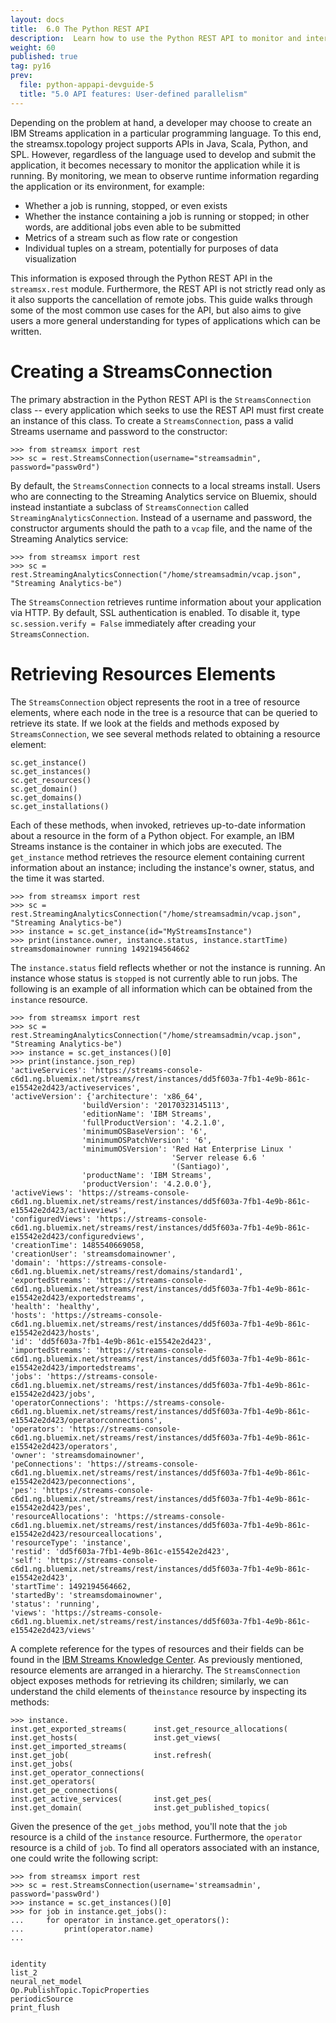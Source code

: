 ```yaml
---
layout: docs
title:  6.0 The Python REST API
description:  Learn how to use the Python REST API to monitor and interact with streams resources
weight: 60
published: true
tag: py16
prev:
  file: python-appapi-devguide-5
  title: "5.0 API features: User-defined parallelism"
---
```


Depending on the problem at hand, a developer may choose to create an IBM Streams application in a particular programming language. To this end, the streamsx.topology project supports APIs in Java, Scala, Python, and SPL. However, regardless of the language used to develop and submit the application, it becomes necessary to monitor the application while it is running. By monitoring, we mean to observe runtime information regarding the application or its environment, for example:

* Whether a job is running, stopped, or even exists
* Whether the instance containing a job is running or stopped; in other words, are additional jobs even able to be submitted
* Metrics of a stream such as flow rate or congestion
* Individual tuples on a stream, potentially for purposes of data visualization

This information is exposed through the Python REST API in the `streamsx.rest` module. Furthermore, the REST API is not strictly read only as it also supports the cancellation of remote jobs. This guide walks through some of the most common use cases for the API, but also aims to give users a more general understanding for types of applications which can be written.

# Creating a StreamsConnection

The primary abstraction in the Python REST API is the `StreamsConnection` class -- every application which seeks to use the REST API must first create an instance of this class. To create a `StreamsConnection`, pass a valid Streams username and password to the constructor:

```
>>> from streamsx import rest
>>> sc = rest.StreamsConnection(username="streamsadmin", password="passw0rd")
```

By default, the `StreamsConnection` connects to a local streams install. Users who are connecting to the Streaming Analytics service on Bluemix, should instead instantiate a subclass of `StreamsConnection` called `StreamingAnalyticsConnection`. Instead of a username and password, the constructor arguments should the path to a `vcap` file, and the name of the Streaming Analytics service:

```
>>> from streamsx import rest
>>> sc = rest.StreamingAnalyticsConnection("/home/streamsadmin/vcap.json", "Streaming Analytics-be")
```

The `StreamsConnection` retrieves runtime information about your application via HTTP. By default, SSL authentication is enabled. To disable it, type `sc.session.verify = False` immediately after creading your `StreamsConnection`.

# Retrieving Resources Elements

The `StreamsConnection` object represents the root in a tree of resource elements, where each node in the tree is a resource that can be queried to retrieve its state. If we look at the fields and methods exposed by `StreamsConnection`, we see several methods related to obtaining a resource element:

```
sc.get_instance()
sc.get_instances()
sc.get_resources()
sc.get_domain()               
sc.get_domains()            
sc.get_installations()
```

Each of these methods, when invoked, retrieves up-to-date information about a resource in the form of a Python object. For example, an IBM Streams instance is the container in which jobs are executed. The `get_instance` method retrieves the resource element containing current information about an instance; including the instance's owner, status, and the time it was started.

```
>>> from streamsx import rest
>>> sc = rest.StreamingAnalyticsConnection("/home/streamsadmin/vcap.json", "Streaming Analytics-be")
>>> instance = sc.get_instance(id="MyStreamsInstance")
>>> print(instance.owner, instance.status, instance.startTime)
streamsdomainowner running 1492194564662 

```

The `instance.status` field reflects whether or not the instance is running. An instance whose status is `stopped` is not currently able to run jobs. The following is an example of all information which can be obtained from the `instance` resource.

```
>>> from streamsx import rest
>>> sc = rest.StreamingAnalyticsConnection("/home/streamsadmin/vcap.json", "Streaming Analytics-be")
>>> instance = sc.get_instances()[0]
>>> print(instance.json_rep)
'activeServices': 'https://streams-console-c6d1.ng.bluemix.net/streams/rest/instances/dd5f603a-7fb1-4e9b-861c-e15542e2d423/activeservices',
'activeVersion': {'architecture': 'x86_64',
				'buildVersion': '20170323145113',
				'editionName': 'IBM Streams',
				'fullProductVersion': '4.2.1.0',
				'minimumOSBaseVersion': '6',
				'minimumOSPatchVersion': '6',
				'minimumOSVersion': 'Red Hat Enterprise Linux '
									'Server release 6.6 '
									'(Santiago)',
				'productName': 'IBM Streams',
				'productVersion': '4.2.0.0'},
'activeViews': 'https://streams-console-c6d1.ng.bluemix.net/streams/rest/instances/dd5f603a-7fb1-4e9b-861c-e15542e2d423/activeviews',
'configuredViews': 'https://streams-console-c6d1.ng.bluemix.net/streams/rest/instances/dd5f603a-7fb1-4e9b-861c-e15542e2d423/configuredviews',
'creationTime': 1485540669058,
'creationUser': 'streamsdomainowner',
'domain': 'https://streams-console-c6d1.ng.bluemix.net/streams/rest/domains/standard1',
'exportedStreams': 'https://streams-console-c6d1.ng.bluemix.net/streams/rest/instances/dd5f603a-7fb1-4e9b-861c-e15542e2d423/exportedstreams',
'health': 'healthy',
'hosts': 'https://streams-console-c6d1.ng.bluemix.net/streams/rest/instances/dd5f603a-7fb1-4e9b-861c-e15542e2d423/hosts',
'id': 'dd5f603a-7fb1-4e9b-861c-e15542e2d423',
'importedStreams': 'https://streams-console-c6d1.ng.bluemix.net/streams/rest/instances/dd5f603a-7fb1-4e9b-861c-e15542e2d423/importedstreams',
'jobs': 'https://streams-console-c6d1.ng.bluemix.net/streams/rest/instances/dd5f603a-7fb1-4e9b-861c-e15542e2d423/jobs',
'operatorConnections': 'https://streams-console-c6d1.ng.bluemix.net/streams/rest/instances/dd5f603a-7fb1-4e9b-861c-e15542e2d423/operatorconnections',
'operators': 'https://streams-console-c6d1.ng.bluemix.net/streams/rest/instances/dd5f603a-7fb1-4e9b-861c-e15542e2d423/operators',
'owner': 'streamsdomainowner',
'peConnections': 'https://streams-console-c6d1.ng.bluemix.net/streams/rest/instances/dd5f603a-7fb1-4e9b-861c-e15542e2d423/peconnections',
'pes': 'https://streams-console-c6d1.ng.bluemix.net/streams/rest/instances/dd5f603a-7fb1-4e9b-861c-e15542e2d423/pes',
'resourceAllocations': 'https://streams-console-c6d1.ng.bluemix.net/streams/rest/instances/dd5f603a-7fb1-4e9b-861c-e15542e2d423/resourceallocations',
'resourceType': 'instance',
'restid': 'dd5f603a-7fb1-4e9b-861c-e15542e2d423',
'self': 'https://streams-console-c6d1.ng.bluemix.net/streams/rest/instances/dd5f603a-7fb1-4e9b-861c-e15542e2d423',
'startTime': 1492194564662,
'startedBy': 'streamsdomainowner',
'status': 'running',
'views': 'https://streams-console-c6d1.ng.bluemix.net/streams/rest/instances/dd5f603a-7fb1-4e9b-861c-e15542e2d423/views'
```

A complete reference for the types of resources and their fields can be found in the [IBM Streams Knowledge Center](https://www.ibm.com/support/knowledgecenter/SSCRJU_4.2.0/com.ibm.streams.restapi.doc/doc/restapis.html). As previously mentioned, resource elements are arranged in a hierarchy. The `StreamsConnection` object exposes methods for retrieving its children; similarly, we can understand the child elements of the`instance` resource by inspecting its methods:

```
>>> instance.
inst.get_exported_streams(      inst.get_resource_allocations(
inst.get_hosts(                 inst.get_views(
inst.get_imported_streams(
inst.get_job(                   inst.refresh(
inst.get_jobs(                  
inst.get_operator_connections(  
inst.get_operators(             
inst.get_pe_connections(        
inst.get_active_services(       inst.get_pes(                   
inst.get_domain(                inst.get_published_topics(  
```

Given the presence of the `get_jobs` method, you'll note that the `job` resource is a child of the `instance` resource. Furthermore, the `operator` resource is a child of `job`. To find all operators associated with an instance, one could write the following script:

```
>>> from streamsx import rest
>>> sc = rest.StreamsConnection(username='streamsadmin', password='passw0rd')
>>> instance = sc.get_instances()[0]
>>> for job in instance.get_jobs():
...     for operator in instance.get_operators():
...         print(operator.name)
... 


identity
list_2
neural_net_model
Op.PublishTopic.TopicProperties
periodicSource
print_flush
```


